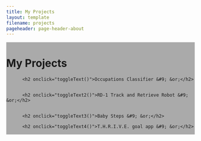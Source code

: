```yaml
---
title: My Projects
layout: template
filename: projects
pageheader: page-header-about
--- 
```


<div class="row">
  <div class="column" style="background-color:#aaa;">

<h1 class="project-name">My Projects</h1>

          <h2 onclick="toggleText()">Occupations Classifier &#9; &or;</h2>
          

          <h2 onclick="toggleText2()">RD-1 Track and Retrieve Robot &#9; &or;</h2>
          

          <h2 onclick="toggleText3()">Baby Steps &#9; &or;</h2>

          <h2 onclick="toggleText4()">T.H.R.I.V.E. goal app &#9; &or;</h2>
          


  </div>
  <div class="column" style="background-color:#bbb;">
    <div type="hidden" id='demo' style='display: none;'><p>This is the description of the project.</p> <a style="background-image: linear-gradient(to top left, green, blue);" href="https://enagola.github.io/web/CSE203B.pdf" type="application/pdf" class="btn">Occupations Classifier</a></div>
    <div type="hidden" id='demo2' style='display: none;'><p>This is the description of the project.</p> <a style="background-image: linear-gradient(to top left, green, blue);" href="https://enagola.github.io/web/Final_report_cse145.pdf" class="btn">RD-1 Track and Retrieve Robot</a></div>
          <div type="hidden" id='demo3' style='display: none;'><p>This is the description of the project.</p> <a href="https://www.youtube.com/watch?v=W8iOpEHBDII&ab_channel=EthanNagola" class="btn">Baby Steps</a></div>
          <div type="hidden" id='demo4' style='display: none;'><p>This is the description of the project.</p> <a href="https://youtu.be/BbzbG_M_1v0?t=199" class="btn">T.H.R.I.V.E. goal app</a></div>
  </div>
</div>

